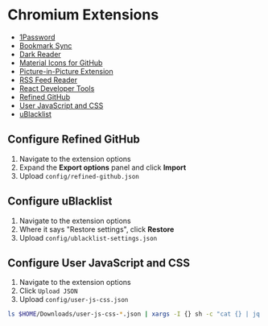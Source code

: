 # Chromium Extensions

- [1Password](https://chrome.google.com/webstore/detail/1password-%E2%80%93-password-mana/aeblfdkhhhdcdjpifhhbdiojplfjncoa)
- [Bookmark Sync](https://chrome.google.com/webstore/detail/bookmark-sync/eandejdimaomjfhmobeofcgljmmbgkde)
- [Dark Reader](https://chrome.google.com/webstore/detail/dark-reader/eimadpbcbfnmbkopoojfekhnkhdbieeh)
- [Material Icons for GitHub](https://chrome.google.com/webstore/detail/material-icons-for-github/bggfcpfjbdkhfhfmkjpbhnkhnpjjeomc)
- [Picture-in-Picture Extension](https://chrome.google.com/webstore/detail/picture-in-picture-extens/hkgfoiooedgoejojocmhlaklaeopbecg)
- [RSS Feed Reader](https://chrome.google.com/webstore/detail/rss-feed-reader/pnjaodmkngahhkoihejjehlcdlnohgmp)
- [React Developer Tools](https://chrome.google.com/webstore/detail/react-developer-tools/fmkadmapgofadopljbjfkapdkoienihi)
- [Refined GitHub](https://chrome.google.com/webstore/detail/refined-github/hlepfoohegkhhmjieoechaddaejaokhf)
- [User JavaScript and CSS](https://chromewebstore.google.com/detail/user-javascript-and-css/nbhcbdghjpllgmfilhnhkllmkecfmpld?hl=en)
- [uBlacklist](https://chrome.google.com/webstore/detail/ublacklist/pncfbmialoiaghdehhbnbhkkgmjanfhe)

## Configure Refined GitHub

1. Navigate to the extension options
1. Expand the **Export options** panel and click **Import**
1. Upload `config/refined-github.json`

## Configure uBlacklist

1. Navigate to the extension options
1. Where it says "Restore settings", click **Restore**
1. Upload `config/ublacklist-settings.json`

## Configure User JavaScript and CSS

1. Navigate to the extension options
1. Click `Upload JSON`
1. Upload `config/user-js-css.json`

```bash
ls $HOME/Downloads/user-js-css-*.json | xargs -I {} sh -c "cat {} | jq > $HOME/dev/dotfiles/config/user-js-css.json && rm {}"
```
